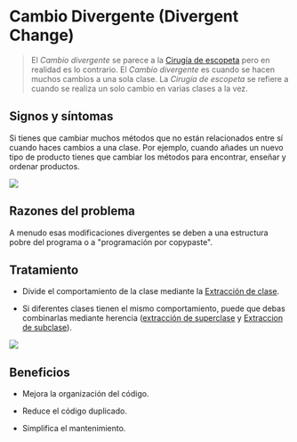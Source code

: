 # Cambio Divergente (Divergent Change)

> El _Cambio divergente_ se parece a la [Cirugía de escopeta](./ShotgunSurgery.md) pero en realidad es lo contrario. El _Cambio divergente_ es cuando se hacen muchos cambios a una sola clase. La _Cirugía de escopeta_ se refiere a cuando se realiza un solo cambio en varias clases a la vez.

## Signos y síntomas

Si tienes que cambiar muchos métodos que no están relacionados entre sí cuando haces cambios a una clase. Por ejemplo, cuando añades un nuevo tipo de producto tienes que cambiar los métodos para encontrar, enseñar y ordenar productos.

![](https://refactoring.guru/images/refactoring/content/smells/divergent-change-01.png?id=d62e68e1778d67bf82ff74064c24de33)

## Razones del problema

A menudo esas modificaciones divergentes se deben a una estructura pobre del programa o a "programación por copypaste".
## Tratamiento

* Divide el comportamiento de la clase mediante la [Extracción de clase](../RefactoringPattern/ExtractClass.md).

* Si diferentes clases tienen el mismo comportamiento, puede que debas combinarlas mediante herencia ([extracción de superclase](../RefactoringPattern/ExtractSuperclass.md) y [Extraccion de subclase](../RefactoringPattern/ExtractSubclass.md)).

![](https://refactoring.guru/images/refactoring/content/smells/divergent-change-02.png?id=21b6fd7cba36f123c09497cb8f5a5625)

## Beneficios

* Mejora la organización del código.

* Reduce el código duplicado.

* Simplifica el mantenimiento.